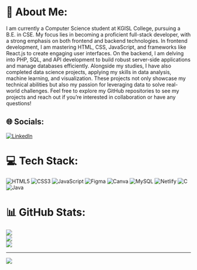 # 💫 About Me:
I am currently a Computer Science student at KGISL College, pursuing a B.E. in CSE. My focus lies in becoming a proficient full-stack developer, with a strong emphasis on both frontend and backend technologies. In frontend development, I am mastering HTML, CSS, JavaScript, and frameworks like React.js to create engaging user interfaces. On the backend, I am delving into PHP, SQL, and API development to build robust server-side applications and manage databases efficiently. Alongside my studies, I have also completed data science projects, applying my skills in data analysis, machine learning, and visualization. These projects not only showcase my technical abilities but also my passion for leveraging data to solve real-world challenges. Feel free to explore my GitHub repositories to see my projects and reach out if you’re interested in collaboration or have any questions!


## 🌐 Socials:
[![LinkedIn](https://img.shields.io/badge/LinkedIn-%230077B5.svg?logo=linkedin&logoColor=white)](https://linkedin.com/in/sabitha-kandasamy-660b50252) 

# 💻 Tech Stack:
![HTML5](https://img.shields.io/badge/html5-%23E34F26.svg?style=for-the-badge&logo=html5&logoColor=white) ![CSS3](https://img.shields.io/badge/css3-%231572B6.svg?style=for-the-badge&logo=css3&logoColor=white) ![JavaScript](https://img.shields.io/badge/javascript-%23323330.svg?style=for-the-badge&logo=javascript&logoColor=%23F7DF1E) ![Figma](https://img.shields.io/badge/figma-%23F24E1E.svg?style=for-the-badge&logo=figma&logoColor=white) ![Canva](https://img.shields.io/badge/Canva-%2300C4CC.svg?style=for-the-badge&logo=Canva&logoColor=white) ![MySQL](https://img.shields.io/badge/mysql-4479A1.svg?style=for-the-badge&logo=mysql&logoColor=white) ![Netlify](https://img.shields.io/badge/netlify-%23000000.svg?style=for-the-badge&logo=netlify&logoColor=#00C7B7) ![C](https://img.shields.io/badge/c-%2300599C.svg?style=for-the-badge&logo=c&logoColor=white) ![Java](https://img.shields.io/badge/java-%23ED8B00.svg?style=for-the-badge&logo=openjdk&logoColor=white)
# 📊 GitHub Stats:
![](https://github-readme-stats.vercel.app/api?username=sabitha2004&theme=dark&hide_border=false&include_all_commits=false&count_private=false)<br/>
![](https://github-readme-streak-stats.herokuapp.com/?user=sabitha2004&theme=dark&hide_border=false)<br/>
![](https://github-readme-stats.vercel.app/api/top-langs/?username=sabitha2004&theme=dark&hide_border=false&include_all_commits=false&count_private=false&layout=compact)

---
[![](https://visitcount.itsvg.in/api?id=sabitha2004&icon=0&color=0)](https://visitcount.itsvg.in)

<!-- Proudly created with GPRM ( https://gprm.itsvg.in ) -->
